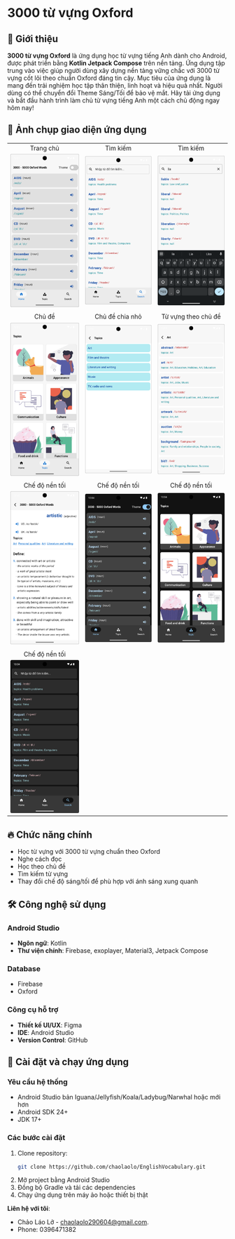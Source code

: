 # 3000 từ vựng Oxford

## 📱 Giới thiệu

**3000 từ vựng Oxford** là ứng dụng học từ vựng tiếng Anh dành cho Android, được phát triển bằng **Kotlin Jetpack Compose** trên nền tảng. Ứng dụng tập trung vào việc giúp người dùng xây dựng nền tảng vững chắc với 3000 từ vựng cốt lõi theo chuẩn Oxford đáng tin cậy. Mục tiêu của ứng dụng là mang đến trải nghiệm học tập thân thiện, linh hoạt và hiệu quả nhất. Người dùng có thể chuyển đổi Theme Sáng/Tối để bảo vệ mắt. Hãy tải ứng dụng và bắt đầu hành trình làm chủ từ vựng tiếng Anh một cách chủ động ngay hôm nay!

## 📸 Ảnh chụp giao diện ứng dụng

<table style="width:100%; table-layout:fixed; text-align:center;">
  <tr>
    <td>Trang chủ</td>
    <td>Tìm kiếm</td>
    <td>Tìm kiếm</td>
  </tr>
  <tr>
    <td><img src="app/src/main/res/drawable/screenshots/Screenshot_1759158101.png" width="100%"></td>
    <td><img src="app/src/main/res/drawable/screenshots/Screenshot_1759158112.png" width="100%"></td>
    <td><img src="app/src/main/res/drawable/screenshots/Screenshot_1759158147.png" width="100%"></td>
  </tr>
  <tr>
    <td colspan="3"></td>
  </tr>
  <tr>
    <td>Chủ đề</td>
    <td>Chủ đề chia nhỏ</td>
    <td>Từ vựng theo chủ đề</td>
  </tr>
  <tr>
    <td><img src="app/src/main/res/drawable/screenshots/Screenshot_1759158157.png" width="100%"></td>
    <td><img src="app/src/main/res/drawable/screenshots/Screenshot_1759158165.png" width="100%"></td>
    <td><img src="app/src/main/res/drawable/screenshots/Screenshot_1759158214.png" width="100%"></td>
  </tr>
  <tr>
    <td colspan="3"></td>
  </tr>
  <tr>
    <td>Chế độ nền tối</td>
    <td>Chế độ nền tối</td>
    <td>Chế độ nền tối</td>
  </tr>
  <tr>
    <td><img src="app/src/main/res/drawable/screenshots/Screenshot_1759158226.png" width="100%"></td>
    <td><img src="app/src/main/res/drawable/screenshots/Screenshot_1759158255.png" width="100%"></td>
    <td><img src="app/src/main/res/drawable/screenshots/Screenshot_1759158259.png" width="100%"></td>
  </tr>
  <tr>
    <td colspan="1"></td>
  </tr>
  <tr>
    <td>Chế độ nền tối</td>
  </tr>
  <tr>
    <td><img src="app/src/main/res/drawable/screenshots/Screenshot_1759158262.png" width="100%"></td>
  </tr>
  </table>

## 🔥 Chức năng chính

- Học từ vựng với 3000 từ vựng chuẩn theo Oxford
- Nghe cách đọc
- Học theo chủ đề
- Tìm kiếm từ vựng
- Thay đổi chế độ sáng/tối để phù hợp với ánh sáng xung quanh

## 🛠 Công nghệ sử dụng

### Android Studio

- **Ngôn ngữ**: Kotlin
- **Thư viện chính**: Firebase, exoplayer, Material3, Jetpack Compose

### Database

- Firebase
- Oxford

### Công cụ hỗ trợ

- **Thiết kế UI/UX**: Figma
- **IDE**: Android Studio
- **Version Control**: GitHub

## 🚀 Cài đặt và chạy ứng dụng

### Yêu cầu hệ thống

- Android Studio bản Iguana/Jellyfish/Koala/Ladybug/Narwhal hoặc mới hơn
- Android SDK 24+
- JDK 17+

### Các bước cài đặt

1. Clone repository:
   ```bash
   git clone https://github.com/chaolaolo/EnglishVocabulary.git
   ```
2. Mở project bằng Android Studio
3. Đồng bộ Gradle và tải các dependencies
4. Chạy ứng dụng trên máy ảo hoặc thiết bị thật

**Liên hệ với tôi**:

- Chảo Láo Lở - [chaolaolo290604@gmail.com](mailto:chaolaolo290604@gmail.com).
- Phone: 0396471382
